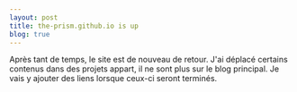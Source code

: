 ```yaml
---
layout: post
title: the-prism.github.io is up
blog: true
---
```


Après tant de temps, le site est de nouveau de retour. J'ai déplacé certains contenus dans des projets appart, il ne sont plus sur le blog principal. Je vais y ajouter des liens lorsque ceux-ci seront terminés.